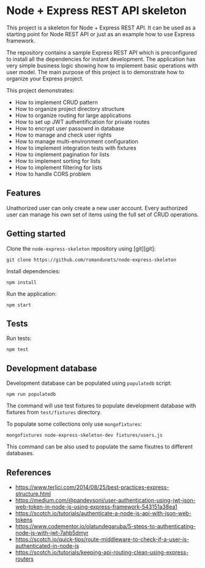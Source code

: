 # Node + Express REST API skeleton
This project is a skeleton for Node + Express REST API. It can be used as a starting point for Node REST API or just as an example how to use Express framework.

The repository contains a sample Express REST API which is preconfigured to install all the dependencies for instant development. The application has very simple business logic showing how to implement basic operations with user model. The main purpose of this project is to demonstrate how to organize your Express project.

This project demonstrates:
 * How to implement CRUD pattern
 * How to organize project directory structure
 * How to organize routing for large applications
 * How to set up JWT authentification for private routes
 * How to encrypt user passowrd in database
 * How to manage and check user rights
 * How to manage multi-environment configuration
 * How to implement integration tests with fixtures
 * How to implement pagination for lists
 * How to implement sorting for lists
 * How to implement filtering for lists
 * How to handle CORS problem

## Features
Unathorized user can only create a new user account. Every authorized user can manage his own set of items using the full set of CRUD operations.

## Getting started

Clone the `node-express-skeleton` repository using [git][git]:

```
git clone https://github.com/romandunets/node-express-skeleton
```

Install dependencies:

```
npm install
```

Run the application:
```
npm start
```

## Tests

Run tests:

```
npm test
```

## Development database
Development database can be populated using `populatedb` script:
```
npm run populatedb
```
The command will use test fixtures to populate development database with fixtures from `test/fixtures` directory.

To populate some collections only use `mongofixtures`:
```
mongofixtures node-express-skeleton-dev fixtures/users.js
```
This command can be also used to populate the same fixutres to different databases.

## References
 * https://www.terlici.com/2014/08/25/best-practices-express-structure.html
 * https://medium.com/@pandeysoni/user-authentication-using-jwt-json-web-token-in-node-js-using-express-framework-543151a38ea1
 * https://scotch.io/tutorials/authenticate-a-node-js-api-with-json-web-tokens
 * https://www.codementor.io/olatundegaruba/5-steps-to-authenticating-node-js-with-jwt-7ahb5dmyr
 * https://scotch.io/quick-tips/route-middleware-to-check-if-a-user-is-authenticated-in-node-js
 * https://scotch.io/tutorials/keeping-api-routing-clean-using-express-routers